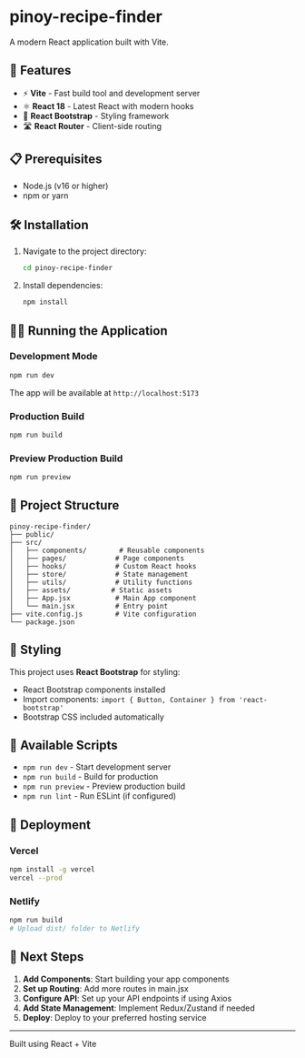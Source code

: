 # pinoy-recipe-finder

A modern React application built with Vite.

## 🚀 Features

- ⚡ **Vite** - Fast build tool and development server
- ⚛️ **React 18** - Latest React with modern hooks
- 🎨 **React Bootstrap** - Styling framework
- 🛣️ **React Router** - Client-side routing



## 📋 Prerequisites

- Node.js (v16 or higher)
- npm or yarn

## 🛠️ Installation

1. Navigate to the project directory:
   ```bash
   cd pinoy-recipe-finder
   ```

2. Install dependencies:
   ```bash
   npm install
   ```

## 🏃‍♂️ Running the Application

### Development Mode
```bash
npm run dev
```
The app will be available at `http://localhost:5173`

### Production Build
```bash
npm run build
```

### Preview Production Build
```bash
npm run preview
```

## 📁 Project Structure

```
pinoy-recipe-finder/
├── public/
├── src/
│   ├── components/        # Reusable components
│   ├── pages/            # Page components
│   ├── hooks/            # Custom React hooks
│   ├── store/            # State management
│   ├── utils/            # Utility functions
│   ├── assets/          # Static assets
│   ├── App.jsx           # Main App component
│   └── main.jsx          # Entry point
├── vite.config.js        # Vite configuration
└── package.json
```

## 🎨 Styling

This project uses **React Bootstrap** for styling:

- React Bootstrap components installed
- Import components: `import { Button, Container } from 'react-bootstrap'`
- Bootstrap CSS included automatically

## 🔧 Available Scripts

- `npm run dev` - Start development server
- `npm run build` - Build for production
- `npm run preview` - Preview production build
- `npm run lint` - Run ESLint (if configured)

## 🚀 Deployment

### Vercel
```bash
npm install -g vercel
vercel --prod
```

### Netlify
```bash
npm run build
# Upload dist/ folder to Netlify
```

## 🎯 Next Steps

1. **Add Components**: Start building your app components
2. **Set up Routing**: Add more routes in main.jsx
3. **Configure API**: Set up your API endpoints if using Axios
4. **Add State Management**: Implement Redux/Zustand if needed
5. **Deploy**: Deploy to your preferred hosting service

---

Built using React + Vite
